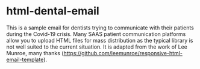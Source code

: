 # html-dental-email

This is a sample email for dentists trying to communicate with their patients during the Covid-19 crisis. Many SAAS patient communication platforms allow you to upload HTML files for mass distribution as the typical library is not well suited to the current situation.  It is adapted from the work of Lee Munroe, many thanks (https://github.com/leemunroe/responsive-html-email-template).
